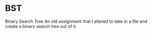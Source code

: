 # BST
Binary Search Tree
An old assignment that I altered to take in a file and create a binary search tree out of it.
